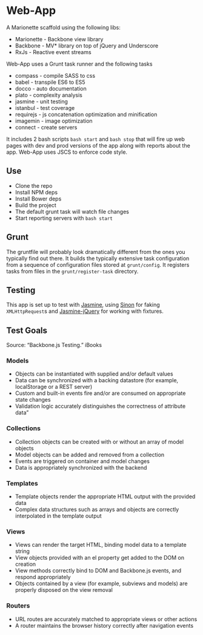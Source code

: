 # Web-App #
A Marionette scaffold using the following libs:

* Marionette - Backbone view library
* Backbone - MV* library on top of jQuery and Underscore
* RxJs - Reactive event streams

Web-App uses a Grunt task runner and the following tasks

* compass - compile SASS to css
* babel - transpile ES6 to ES5
* docco - auto documentation
* plato - complexity analysis
* jasmine - unit testing
* istanbul - test coverage
* requirejs - js concatenation optimization and minification
* imagemin - image optimization
* connect - create servers

It includes 2 bash scripts `bash start` and `bash stop` that will
fire up web pages with dev and prod versions of the app along with
reports about the app. Web-App uses JSCS to enforce code style.

## Use ##

* Clone the repo
* Install NPM deps
* Install Bower deps
* Build the project
* The default grunt task will watch file changes
* Start reporting servers with `bash start`


## Grunt ##
The gruntfile will probably look dramatically different from the
ones you typically find out there. It builds the typically extensive
task configuration from a sequence of configuration files stored at
`grunt/config`. It registers tasks from files in the `grunt/register-task`
directory.

## Testing ##
This app is set up to test with [Jasmine](https://github.com/jasmine/jasmine),
using [Sinon](https://github.com/sinonjs/sinon) for faking
`XMLHttpRequest`s and [Jasmine-jQuery](https://github.com/velesin/jasmine-jquery) for working with
fixtures.

## Test Goals ##
Source: “Backbone.js Testing.” iBooks

### Models ###

* Objects can be instantiated with supplied and/or default values
* Data can be synchronized with a backing datastore (for example, localStorage or a REST server)
* Custom and built-in events fire and/or are consumed on appropriate state changes
* Validation logic accurately distinguishes the correctness of attribute data”

### Collections ###

* Collection objects can be created with or without an array of model objects
* Model objects can be added and removed from a collection
* Events are triggered on container and model changes
* Data is appropriately synchronized with the backend

### Templates ###

* Template objects render the appropriate HTML output with the provided data
* Complex data structures such as arrays and objects are correctly interpolated in the template output

### Views ###

* Views can render the target HTML, binding model data to a template string
* View objects provided with an el property get added to the DOM on creation
* View methods correctly bind to DOM and Backbone.js events, and respond appropriately
* Objects contained by a view (for example, subviews and models) are properly disposed on the view removal

### Routers ###

* URL routes are accurately matched to appropriate views or other actions
* A router maintains the browser history correctly after navigation events
